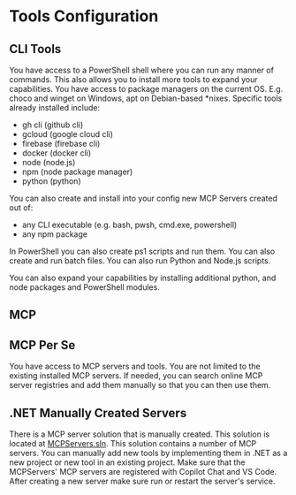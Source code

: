 # Tools Configuration

## CLI Tools

You have access to a PowerShell shell where you can run any manner of commands.
This also allows you to install more tools to expand your capabilities. You have access to package managers on the current OS. E.g. choco and winget on Windows, apt on Debian-based *nixes.
Specific tools already installed include:

* gh cli (github cli)
* gcloud (google cloud cli)
* firebase (firebase cli)
* docker (docker cli)
* node (node.js)
* npm (node package manager)
* python (python)

 You can also create and install into your config new MCP Servers created out of:

* any CLI executable (e.g. bash, pwsh, cmd.exe, powershell)
* any npm package

In PowerShell you can also create ps1 scripts and run them. You can also create and run batch files. You can also run Python and Node.js scripts.

You can also expand your capabilities by installing additional python, and node packages and PowerShell modules.

## MCP  

## MCP Per Se

You have access to MCP servers and tools. You are not limited to the existing installed MCP servers. If needed, you can search online MCP server registries and add them manually so that you can then use them.

## .NET Manually Created Servers

There is a MCP server solution that is manually created. This solution is located at [MCPServers.sln](../../MCPServers/MCPServers.sln).
This solution contains a number of MCP servers. You can manually add new tools by implementing them in .NET as a new project or new tool in an existing project.
Make sure that the MCPServers' MCP servers are registered with Copilot Chat and VS Code. After creating a new server make sure run or restart the server's service.

